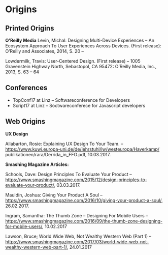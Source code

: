 # Origins

## Printed Origins

**O’Reilly Media**
Levin, Michal: Designing Multi-Device Experiences – An Ecosystem Approach To User Experiences Across Devices. (First release): O’Reilly and Associates, 2014, S. 20 – 

Lowdermilk, Travis: User-Centered Design. (First release) – 1005 Gravenstein Highway North, Sebastopol, CA 95472: O’Reilly Media, Inc., 2013, S. 63 – 64


## Conferences

* TopConf17 at Linz – Softwareconference for Developers
* Script17 at Linz – Soctwareconferece for Javascript developers

## Web Origins

**UX Design**

Allabarton, Rosie: Explaining UX Design To Your Team. –
https://www.kuwi.europa-uni.de/de/lehrstuhl/lw/westeuropa/Haverkamp/
publikationen/rara/Derrida_in_FFO.pdf, 10.03.2017.


**Smashing Magazine Articles:**

Schools, Dave: Design Principles To Evaluate Your Product – https://www.smashingmagazine.com/2015/12/design-principles-to-evaluate-your-product/, 03.03.2017.

Mauldin, Joshua: Giving Your Product A Soul – https://www.smashingmagazine.com/2016/10/giving-your-product-a-soul/, 26.02.2017.

Ingram, Samantha: The Thumb Zone – Designing For Mobile Users – https://www.smashingmagazine.com/2016/09/the-thumb-zone-designing-for-mobile-users/, 10.02.2017

Lawson, Bruce; World Wide Web, Not Wealthy Western Web (Part 1) – https://www.smashingmagazine.com/2017/03/world-wide-web-not-wealthy-western-web-part-1/, 24.01.2017